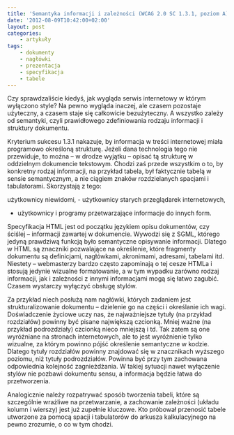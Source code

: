 ```yaml
---
title: 'Semantyka informacji i zależności (WCAG 2.0 SC 1.3.1, poziom A)'
date: '2012-08-09T10:42:00+02:00'
layout: post
categories:
    - artykuły
tags:
    - dokumenty
    - nagłówki
    - prezentacja
    - specyfikacja
    - tabele
---
```


Czy sprawdzaliście kiedyś, jak wygląda serwis internetowy w którym wyłączono style? Na pewno wygląda inaczej, ale czasem pozostaje użyteczny, a czasem staje się całkowicie bezużyteczny. A wszystko zależy od semantyki, czyli prawidłowego zdefiniowania rodzaju informacji i struktury dokumentu.

Kryterium sukcesu 1.3.1 nakazuje, by informacja w treści internetowej miała programowo określoną strukturę. Jeżeli dana technologia tego nie przewiduje, to można – w drodze wyjątku – opisać tą strukturę w oddzielnym dokumencie tekstowym. Chodzi zaś przede wszystkim o to, by konkretny rodzaj informacji, na przykład tabela, był faktycznie tabelą w sensie semantycznym, a nie ciągiem znaków rozdzielanych spacjami i tabulatorami. Skorzystają z tego:

 użytkownicy niewidomi, - użytkownicy starych przeglądarek internetowych,
- użytkownicy i programy przetwarzające informacje do innych form.

Specyfikacja HTML jest od początku językiem opisu dokumentów, czy ściślej – informacji zawartej w dokumencie. Wywodzi się z SGML, którego jedyną prawdziwą funkcją było semantyczne opisywanie informacji. Dlatego w HTML są znaczniki pozwalające na określenie, które fragmenty dokumentu są definicjami, nagłówkami, akronimami, adresami, tabelami itd. Niestety – webmasterzy bardzo często zapominają o tej cesze HTMLa i stosują jedynie wizualne formatowanie, a w tym wypadku zarówno rodzaj informacji, jak i zależności z innymi informacjami mogą się łatwo zagubić. Czasem wystarczy wyłączyć obsługę stylów.

Za przykład niech posłużą nam nagłówki, których zadaniem jest strukturalizowanie dokumentu – dzielenie go na części i określanie ich wagi. Doświadczenie życiowe uczy nas, że najważniejsze tytuły (na przykład rozdziałów) powinny być pisane największą czcionką. Mniej ważne (na przykład podrozdziały) czcionką nieco mniejszą i td. Tak zatem są one wyróżniane na stronach internetowych, ale to jest wyróżnienie tylko wizualne, za którym powinno pójść określenie semantyczne w kodzie. Dlatego tytuły rozdziałów powinny znajdować się w znacznikach wyższego poziomu, niż tytuły podrozdziałów. Powinna być przy tym zachowana odpowiednia kolejność zagnieżdżania. W takiej sytuacji nawet wyłączenie stylów nie pozbawi dokumentu sensu, a informacja będzie łatwa do przetworzenia.

Analogicznie należy rozpatrywać sposób tworzenia tabeli, które są szczególnie wrażliwe na przetwarzanie, a zachowanie zależności (układu kolumn i wierszy) jest już zupełnie kluczowe. Kto próbował przenosić tabele utworzone za pomocą spacji i tabulatorów do arkusza kalkulacyjnego na pewno zrozumie, o co w tym chodzi.